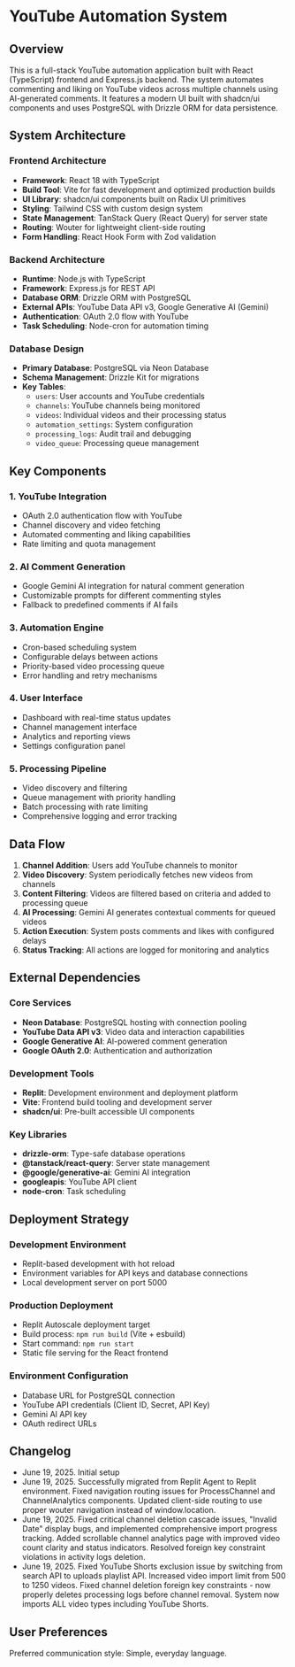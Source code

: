 # YouTube Automation System

## Overview

This is a full-stack YouTube automation application built with React (TypeScript) frontend and Express.js backend. The system automates commenting and liking on YouTube videos across multiple channels using AI-generated comments. It features a modern UI built with shadcn/ui components and uses PostgreSQL with Drizzle ORM for data persistence.

## System Architecture

### Frontend Architecture
- **Framework**: React 18 with TypeScript
- **Build Tool**: Vite for fast development and optimized production builds
- **UI Library**: shadcn/ui components built on Radix UI primitives
- **Styling**: Tailwind CSS with custom design system
- **State Management**: TanStack Query (React Query) for server state
- **Routing**: Wouter for lightweight client-side routing
- **Form Handling**: React Hook Form with Zod validation

### Backend Architecture
- **Runtime**: Node.js with TypeScript
- **Framework**: Express.js for REST API
- **Database ORM**: Drizzle ORM with PostgreSQL
- **External APIs**: YouTube Data API v3, Google Generative AI (Gemini)
- **Authentication**: OAuth 2.0 flow with YouTube
- **Task Scheduling**: Node-cron for automation timing

### Database Design
- **Primary Database**: PostgreSQL via Neon Database
- **Schema Management**: Drizzle Kit for migrations
- **Key Tables**:
  - `users`: User accounts and YouTube credentials
  - `channels`: YouTube channels being monitored
  - `videos`: Individual videos and their processing status
  - `automation_settings`: System configuration
  - `processing_logs`: Audit trail and debugging
  - `video_queue`: Processing queue management

## Key Components

### 1. YouTube Integration
- OAuth 2.0 authentication flow with YouTube
- Channel discovery and video fetching
- Automated commenting and liking capabilities
- Rate limiting and quota management

### 2. AI Comment Generation
- Google Gemini AI integration for natural comment generation
- Customizable prompts for different commenting styles
- Fallback to predefined comments if AI fails

### 3. Automation Engine
- Cron-based scheduling system
- Configurable delays between actions
- Priority-based video processing queue
- Error handling and retry mechanisms

### 4. User Interface
- Dashboard with real-time status updates
- Channel management interface
- Analytics and reporting views
- Settings configuration panel

### 5. Processing Pipeline
- Video discovery and filtering
- Queue management with priority handling
- Batch processing with rate limiting
- Comprehensive logging and error tracking

## Data Flow

1. **Channel Addition**: Users add YouTube channels to monitor
2. **Video Discovery**: System periodically fetches new videos from channels
3. **Content Filtering**: Videos are filtered based on criteria and added to processing queue
4. **AI Processing**: Gemini AI generates contextual comments for queued videos
5. **Action Execution**: System posts comments and likes with configured delays
6. **Status Tracking**: All actions are logged for monitoring and analytics

## External Dependencies

### Core Services
- **Neon Database**: PostgreSQL hosting with connection pooling
- **YouTube Data API v3**: Video data and interaction capabilities
- **Google Generative AI**: AI-powered comment generation
- **Google OAuth 2.0**: Authentication and authorization

### Development Tools
- **Replit**: Development environment and deployment platform
- **Vite**: Frontend build tooling and development server
- **shadcn/ui**: Pre-built accessible UI components

### Key Libraries
- **drizzle-orm**: Type-safe database operations
- **@tanstack/react-query**: Server state management
- **@google/generative-ai**: Gemini AI integration
- **googleapis**: YouTube API client
- **node-cron**: Task scheduling

## Deployment Strategy

### Development Environment
- Replit-based development with hot reload
- Environment variables for API keys and database connections
- Local development server on port 5000

### Production Deployment
- Replit Autoscale deployment target
- Build process: `npm run build` (Vite + esbuild)
- Start command: `npm run start`
- Static file serving for the React frontend

### Environment Configuration
- Database URL for PostgreSQL connection
- YouTube API credentials (Client ID, Secret, API Key)
- Gemini AI API key
- OAuth redirect URLs

## Changelog
- June 19, 2025. Initial setup
- June 19, 2025. Successfully migrated from Replit Agent to Replit environment. Fixed navigation routing issues for ProcessChannel and ChannelAnalytics components. Updated client-side routing to use proper wouter navigation instead of window.location.
- June 19, 2025. Fixed critical channel deletion cascade issues, "Invalid Date" display bugs, and implemented comprehensive import progress tracking. Added scrollable channel analytics page with improved video count clarity and status indicators. Resolved foreign key constraint violations in activity logs deletion.
- June 19, 2025. Fixed YouTube Shorts exclusion issue by switching from search API to uploads playlist API. Increased video import limit from 500 to 1250 videos. Fixed channel deletion foreign key constraints - now properly deletes processing logs before channel removal. System now imports ALL video types including YouTube Shorts.

## User Preferences

Preferred communication style: Simple, everyday language.